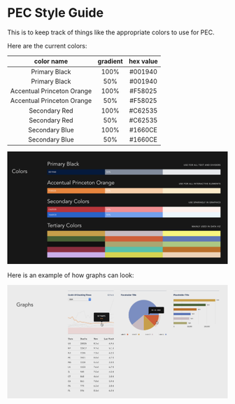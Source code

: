 # PEC Style Guide

This is to keep track of things like the appropriate colors to use for PEC.

Here are the current colors:

**color name**|**gradient**|**hex value**
:-----:|:-----:|:-----:
Primary Black|100%|#001940
Primary Black|50%|#001940
Accentual Princeton Orange|100%|#F58025
Accentual Princeton Orange|50%|#F58025
Secondary Red|100%|#C62535
Secondary Red|50%|#C62535
Secondary Blue|100%|#1660CE
Secondary Blue|50%|#1660CE

![PEC Colors](colors.png)

Here is an example of how graphs can look:

![PEC Graph](graphs.png)

